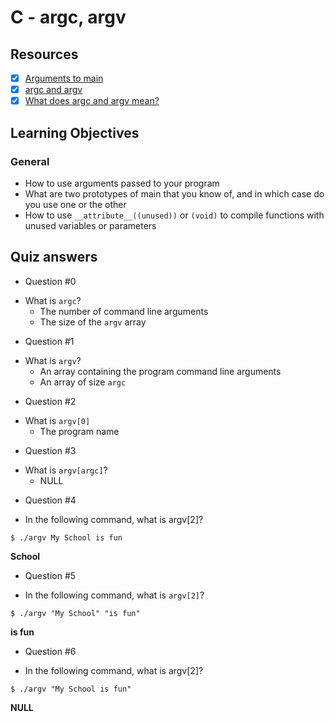 # C - argc, argv
## Resources
- [x] [Arguments to main](https://publications.gbdirect.co.uk//c_book/chapter10/arguments_to_main.html)
- [x] [argc and argv](http://crasseux.com/books/ctutorial/argc-and-argv.html)
- [x] [What does argc and argv mean?](https://www.youtube.com/watch?v=aP1ijjeZc24&ab_channel=PaulProgramming)
## Learning Objectives
### General
* How to use arguments passed to your program
* What are two prototypes of main that you know of, and in which case do you use one or the other
* How to use ``__attribute__((unused))`` or ``(void)`` to compile functions with unused variables or parameters
## Quiz answers
* Question #0
- What is ``argc``?
	- The number of command line arguments
	- The size of the ``argv`` array
* Question #1
- What is ``argv``?
	- An array containing the program command line arguments
	- An array of size ``argc``
* Question #2
- What is ``argv[0]``
	- The program name
* Question #3
- What is ``argv[argc]``?
	- NULL
* Question #4
- In the following command, what is argv[2]?
```
$ ./argv My School is fun
```
 **School**
* Question #5
- In the following command, what is ``argv[2]``?
```
$ ./argv "My School" "is fun"
```
**is fun**
* Question #6
- In the following command, what is argv[2]?
```
$ ./argv "My School is fun"
```
**NULL**
